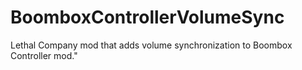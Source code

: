# BoomboxControllerVolumeSync
 Lethal Company mod that adds volume synchronization to Boombox Controller mod."
